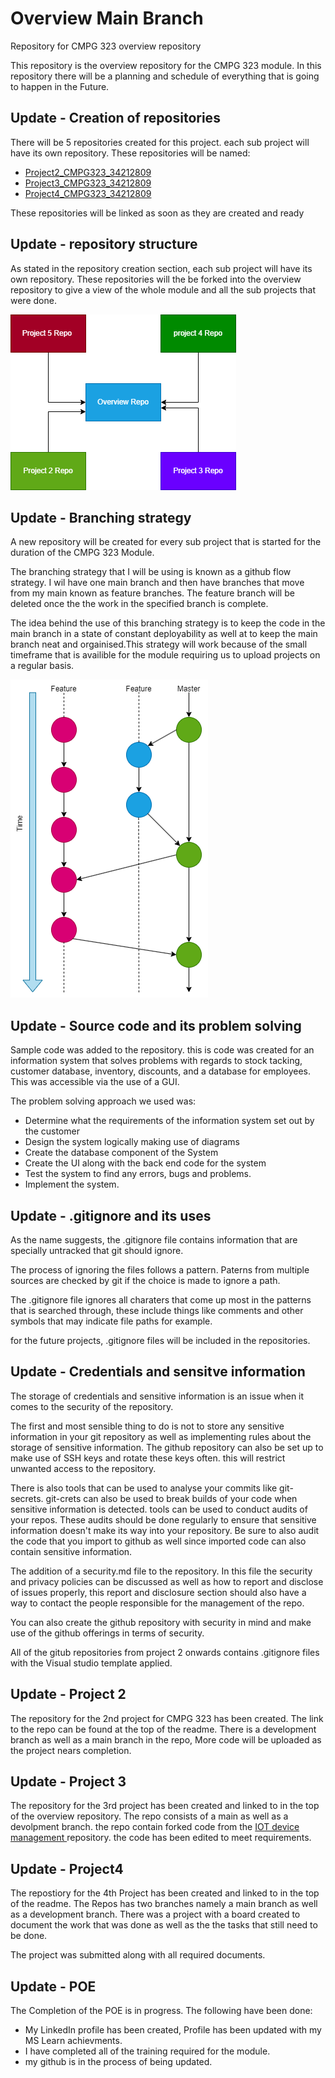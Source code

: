 # **Overview Main Branch** 

Repository for CMPG 323 overview repository

This repository is the overview repository for the CMPG 323 module. In this repository there will be a planning and schedule of everything that is going to happen in the Future.

## Update - Creation of repositories

There will be 5 repositories created for this project. each sub project will have its own repository.
These repositories will be named:
- <a href="https://github.com/DylanNel/Project2_CMPG323_34212809"> Project2_CMPG323_34212809 </a>
- <a href="https://github.com/DylanNel/Project3_CMPG323_34212809"> Project3_CMPG323_34212809 </a>
- <a href="https://github.com/DylanNel/Project4_CMPG323_34212809"> Project4_CMPG323_34212809 </a>

These repositories will be linked as soon as they are created and ready 

## Update - repository structure

As stated in the repository creation section, each sub project will have its own repository. These repositories will the be forked into the overview repository to give a view of the whole module and all the sub projects that were done. 

![Image of the repository structure](repoStructure.png)

## Update - Branching strategy 

A new repository will be created for every sub project that is started for the duration of the CMPG 323 Module. 

The branching strategy that I will be using is known as a github flow strategy. I wil have one main branch and then have branches that move from my main known as feature branches. The feature branch will be deleted once the the work in the specified branch is complete. 

The idea behind the use of this branching strategy is to keep the code in the main branch in a state of constant deployability as well at to keep the main branch neat and orgainised.This strategy will work because of the small timeframe that is availible for the module requiring us to upload projects on a regular basis.

![Image of branching strategy](branchingStrategy.png)

## Update - Source code and its problem solving

Sample code was added to the repository. this is code was created for an information system that solves problems with regards to stock tacking, customer database, inventory, discounts, and a database for employees.
This was accessible via the use of a GUI.

The problem solving approach we used was:
- Determine what the requirements of the information system set out by the customer 
- Design the system logically making use of diagrams 
- Create the database component of the System
- Create the UI along with the back end code for the system
- Test the system to find any errors, bugs and problems.
- Implement the system.

## Update - .gitignore and its uses 

As the name suggests, the .gitignore file contains information that are specially untracked that git should ignore.

The process of ignoring the files follows a pattern. Paterns from multiple sources are checked by git if the choice is made to ignore a path.

The .gitignore file ignores all charaters that come up most in the patterns that is searched through, these include things like comments and other symbols that may indicate file paths for example.

for the future projects, .gitignore files will be included in the repositories.

## Update - Credentials and sensitve information

The storage of credentials and sensitive information is an issue when it comes to the security of the repository. 

The first and most sensible thing to do is not to store any sensitive information in your git repository as well as implementing rules about the storage of sensitive information. The github repository can also be set up to make use of SSH keys and rotate these keys often. this will restrict unwanted access to the repository.  

There is also tools that can be used to analyse your commits like git-secrets. git-crets can also be used to break builds of your code when sensitive information is detected. tools can be used to conduct audits of your repos. These audits should be done regularly to ensure that sensitive information doesn't make its way into your repository. Be sure to also audit the code that you import to github as well since imported code can also contain sensitive information.

The addition of a security.md file to the repository. In this file the security and privacy policies can be discussed as well as how to report and disclose of issues properly, this report and disclosure section should also have a way to contact the people responsible for the management of the repo.

You can also create the github repository with security in mind and make use of the github offerings in terms of security.

All of the gitub repositories from project 2 onwards contains .gitignore files with the Visual studio template applied.

## Update - Project 2 

The repository for the 2nd project for CMPG 323 has been created. The link to the repo can be found at the top of the readme. There is a development branch as well as a main branch in the repo, More code will be uploaded as the project nears completion.

## Update - Project 3

The repository for the 3rd project has been created and linked to in the top of the overview repository. The repo consists of a main as well as a devolpment branch. the repo contain forked code from the <a href="https://github.com/JacquiM/CMPG-323-IOT-Device-Management"> IOT device management </a> repository. the code has been edited to meet requirements.

## Update - Project4 

The repostiory for the 4th Project has been created and linked to in the top of the readme. The Repos has two branches namely a main branch as well as a development branch. There was a project with a board created to document the work that was done as well as the the tasks that still need to be done. 

The project was submitted along with all required documents.

## Update - POE 

The Completion of the POE is in progress. The following have been done:

- My LinkedIn profile has been created, Profile has been updated with my MS Learn achievments.
- I have completed all of the training required for the module.
- my github is in the process of being updated.
